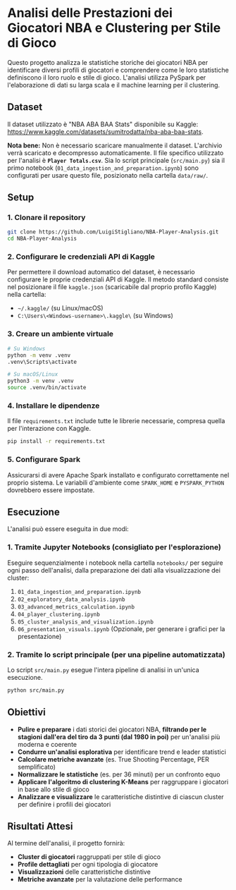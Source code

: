 # Analisi delle Prestazioni dei Giocatori NBA e Clustering per Stile di Gioco

Questo progetto analizza le statistiche storiche dei giocatori NBA per identificare diversi profili di giocatori e comprendere come le loro statistiche definiscono il loro ruolo e stile di gioco. L'analisi utilizza PySpark per l'elaborazione di dati su larga scala e il machine learning per il clustering.

## Dataset

Il dataset utilizzato è "NBA ABA BAA Stats" disponibile su Kaggle: https://www.kaggle.com/datasets/sumitrodatta/nba-aba-baa-stats.

**Nota bene:** Non è necessario scaricare manualmente il dataset. L'archivio verrà scaricato e decompresso automaticamente. Il file specifico utilizzato per l'analisi è **`Player Totals.csv`**. Sia lo script principale (`src/main.py`) sia il primo notebook (`01_data_ingestion_and_preparation.ipynb`) sono configurati per usare questo file, posizionato nella cartella `data/raw/`.

## Setup

### 1. Clonare il repository

```bash
git clone https://github.com/LuigiStigliano/NBA-Player-Analysis.git
cd NBA-Player-Analysis
```

### 2. Configurare le credenziali API di Kaggle

Per permettere il download automatico del dataset, è necessario configurare le proprie credenziali API di Kaggle. Il metodo standard consiste nel posizionare il file `kaggle.json` (scaricabile dal proprio profilo Kaggle) nella cartella:
- `~/.kaggle/` (su Linux/macOS) 
- `C:\Users\<Windows-username>\.kaggle\` (su Windows)

### 3. Creare un ambiente virtuale

```bash
# Su Windows
python -m venv .venv
.venv\Scripts\activate

# Su macOS/Linux
python3 -m venv .venv
source .venv/bin/activate
```

### 4. Installare le dipendenze

Il file `requirements.txt` include tutte le librerie necessarie, compresa quella per l'interazione con Kaggle.

```bash
pip install -r requirements.txt
```

### 5. Configurare Spark

Assicurarsi di avere Apache Spark installato e configurato correttamente nel proprio sistema. Le variabili d'ambiente come `SPARK_HOME` e `PYSPARK_PYTHON` dovrebbero essere impostate.

## Esecuzione

L'analisi può essere eseguita in due modi:

### 1. Tramite Jupyter Notebooks (consigliato per l'esplorazione)

Eseguire sequenzialmente i notebook nella cartella `notebooks/` per seguire ogni passo dell'analisi, dalla preparazione dei dati alla visualizzazione dei cluster:

1. `01_data_ingestion_and_preparation.ipynb`
2. `02_exploratory_data_analysis.ipynb`
3. `03_advanced_metrics_calculation.ipynb`
4. `04_player_clustering.ipynb`
5. `05_cluster_analysis_and_visualization.ipynb`
6. `06_presentation_visuals.ipynb` (Opzionale, per generare i grafici per la presentazione)

### 2. Tramite lo script principale (per una pipeline automatizzata)

Lo script `src/main.py` esegue l'intera pipeline di analisi in un'unica esecuzione.

```bash
python src/main.py
```

## Obiettivi

- **Pulire e preparare** i dati storici dei giocatori NBA, **filtrando per le stagioni dall'era del tiro da 3 punti (dal 1980 in poi)** per un'analisi più moderna e coerente
- **Condurre un'analisi esplorativa** per identificare trend e leader statistici
- **Calcolare metriche avanzate** (es. True Shooting Percentage, PER semplificato)
- **Normalizzare le statistiche** (es. per 36 minuti) per un confronto equo
- **Applicare l'algoritmo di clustering K-Means** per raggruppare i giocatori in base allo stile di gioco
- **Analizzare e visualizzare** le caratteristiche distintive di ciascun cluster per definire i profili dei giocatori

## Risultati Attesi

Al termine dell'analisi, il progetto fornirà:

- **Cluster di giocatori** raggruppati per stile di gioco
- **Profile dettagliati** per ogni tipologia di giocatore
- **Visualizzazioni** delle caratteristiche distintive
- **Metriche avanzate** per la valutazione delle performance
